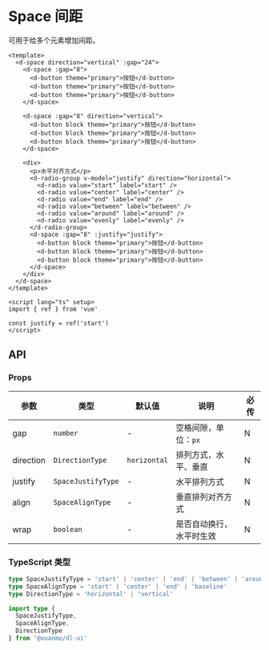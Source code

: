 # Space 间距

可用于给多个元素增加间距。

```vue client=Mobile playground=Space
<template>
  <d-space direction="vertical" :gap="24">
    <d-space :gap="8">
      <d-button theme="primary">按钮</d-button>
      <d-button theme="primary">按钮</d-button>
      <d-button theme="primary">按钮</d-button>
    </d-space>

    <d-space :gap="8" direction="vertical">
      <d-button block theme="primary">按钮</d-button>
      <d-button block theme="primary">按钮</d-button>
      <d-button block theme="primary">按钮</d-button>
    </d-space>

    <div>
      <p>水平对齐方式</p>
      <d-radio-group v-model="justify" direction="horizontal">
        <d-radio value="start" label="start" />
        <d-radio value="center" label="center" />
        <d-radio value="end" label="end" />
        <d-radio value="between" label="between" />
        <d-radio value="around" label="around" />
        <d-radio value="evenly" label="evenly" />
      </d-radio-group>
      <d-space :gap="8" :justify="justify">
        <d-button block theme="primary">按钮</d-button>
        <d-button block theme="primary">按钮</d-button>
        <d-button block theme="primary">按钮</d-button>
      </d-space>
    </div>
  </d-space>
</template>

<script lang="ts" setup>
import { ref } from 'vue'

const justify = ref('start')
</script>
```

## API

### Props

|参数|类型|默认值|说明|必传|
|---|----|-----|---|----|
|gap|`number`|-|空格间隙，单位：`px`|N|
|direction|`DirectionType`|`horizontal`|排列方式，水平、垂直|N|
|justify|`SpaceJustifyType`|-|水平排列方式|N|
|align|`SpaceAlignType`|-|垂直排列对齐方式|N|
|wrap|`boolean`|-|是否自动换行，水平时生效|N|

### TypeScript 类型
```typescript
type SpaceJustifyType = 'start' | 'center' | 'end' | 'between' | 'around' | 'evenly'
type SpaceAlignType = 'start' | 'center' | 'end' | 'baseline'
type DirectionType = 'horizontal' | 'vertical'

import type {
  SpaceJustifyType,
  SpaceAlignType,
  DirectionType
} from '@xuanmo/dl-ui'
```
